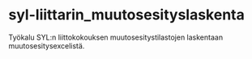 syl-liittarin_muutosesityslaskenta
==================================

Työkalu SYL:n liittokokouksen muutosesitystilastojen laskentaan muutosesitysexcelistä. 
